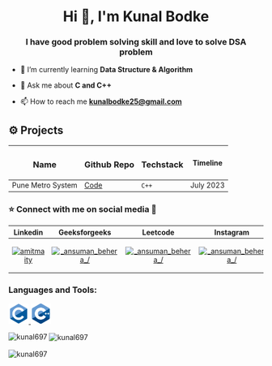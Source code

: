  <h1 align="center">Hi 👋, I'm Kunal Bodke</h1>
<h3 align="center">I have good problem solving skill and love to solve DSA problem</h3>


 

 
- 🌱 I’m currently learning **Data Structure & Algorithm**

- 💬 Ask me about **C and C++**

- 📫 How to reach me **kunalbodke25@gmail.com**


<h2>⚙️ Projects  </h2>

| <h3>Name</h3> | <h3>Github Repo</h3> | <h3>Techstack</h3> | Timeline|
|-----------|-----------|-----------|---------|
| Pune Metro System| [Code](https://github.com/kunal697/metrobooking) | ```C++``` | July 2023 |
 
<h3 align="left">⭐ Connect with me on social media 📲 </h3>
 

| Linkedin | Geeksforgeeks | Leetcode | Instagram  | Codechef | Hackerrank| Codeforce| 
|-----------|-----------|-----------|-----------|-----------|-----------|-----------|
| <p align="center"><a href="https://www.linkedin.com/in/kunal-bodke-b29663252" target="blank"><img align="center" src="https://raw.githubusercontent.com/rahuldkjain/github-profile-readme-generator/master/src/images/icons/Social/linked-in-alt.svg" alt="amitmaity" height="30" width="40" /></a></p> | <p align="center"> <a href="https://auth.geeksforgeeks.org/user/kunal697/" target="blank"><img align="center" src="https://raw.githubusercontent.com/rahuldkjain/github-profile-readme-generator/master/src/images/icons/Social/geeks-for-geeks.svg" alt="_ansuman_behera_/" height="30" width="40" /></a> </p> | <p align="center"><a href="https://leetcode.com/Kunal_697/" target="blank"><img align="center" src="https://raw.githubusercontent.com/rahuldkjain/github-profile-readme-generator/master/src/images/icons/Social/leet-code.svg" alt="_ansuman_behera_/" height="30" width="40" /></a> </p> | <p align="center"><a href="https://instagram.com/kunal_bodke_697" target="blank"><img align="center" src="https://raw.githubusercontent.com/rahuldkjain/github-profile-readme-generator/master/src/images/icons/Social/instagram.svg" alt="_ansuman_behera_/" height="30" width="40" /></a></p> |<p align="center"> <a href="https://www.codechef.com/users/ashketchup538" target="blank"><img align="center" src="https://cdn.jsdelivr.net/npm/simple-icons@3.1.0/icons/codechef.svg" alt="_ansuman_behera_/" height="30" width="40" /></a> </p>|<p align="center"> <a href="https://www.hackerrank.com/kunal697" target="blank"><img align="center" src="https://raw.githubusercontent.com/rahuldkjain/github-profile-readme-generator/master/src/images/icons/Social/hackerrank.svg" alt="_ansuman_behera_/" height="30" width="40" /></a></p> |<p align="center"> <a href="https://codeforces.com/profile/kunal697" target="blank"><img align="center" src="https://raw.githubusercontent.com/rahuldkjain/github-profile-readme-generator/master/src/images/icons/Social/codeforces.svg" alt="_ansuman_behera_/" height="30" width="40" /></a></p> |
   

<h3 align="left">Languages and Tools:</h3>
<p align="left"> <a href="https://www.cprogramming.com/" target="_blank" rel="noreferrer"> <img src="https://raw.githubusercontent.com/devicons/devicon/master/icons/c/c-original.svg" alt="c" width="40" height="40"/> </a> <a href="https://www.w3schools.com/cpp/" target="_blank" rel="noreferrer"> <img src="https://raw.githubusercontent.com/devicons/devicon/master/icons/cplusplus/cplusplus-original.svg" alt="cplusplus" width="40" height="40"/> </a> </p>

<p><img align="left" src="https://github-readme-stats.vercel.app/api/top-langs?username=kunal697&show_icons=true&locale=en&layout=compact" alt="kunal697" /></p>

<p>&nbsp;<img align="center" src="https://github-readme-stats.vercel.app/api?username=kunal697&show_icons=true&locale=en" alt="kunal697" /></p>

<p><img align="center" src="https://github-readme-streak-stats.herokuapp.com/?user=kunal697&" alt="kunal697" /></p>
